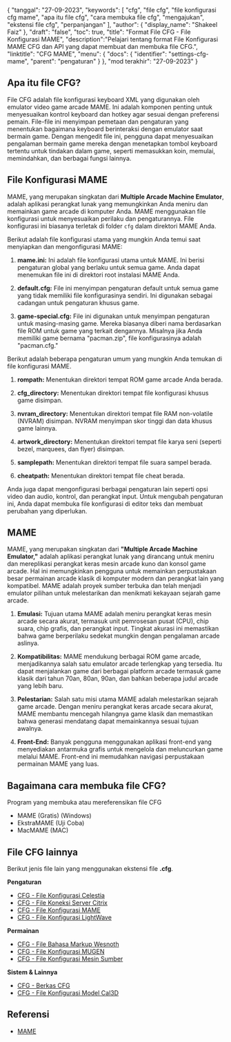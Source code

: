 {
"tanggal": "27-09-2023",
  "keywords": [
"cfg",
"file cfg",
"file konfigurasi cfg mame",
"apa itu file cfg",
"cara membuka file cfg",
"mengajukan",
"ekstensi file cfg",
"perpanjangan"
],
  "author": {
"display_name": "Shakeel Faiz"
},
"draft": "false",
"toc": true,
"title": "Format File CFG - File Konfigurasi MAME",
  "description":"Pelajari tentang format File Konfigurasi MAME CFG dan API yang dapat membuat dan membuka file CFG.",
"linktitle": "CFG MAME",
  "menu": {
    "docs": {
      "identifier": "settings-cfg-mame",
"parent": "pengaturan"
}
},
"mod terakhir": "27-09-2023"
}

## Apa itu file CFG?

File CFG adalah file konfigurasi keyboard XML yang digunakan oleh emulator video game arcade MAME. Ini adalah komponen penting untuk menyesuaikan kontrol keyboard dan hotkey agar sesuai dengan preferensi pemain. File-file ini menyimpan pemetaan dan pengaturan yang menentukan bagaimana keyboard berinteraksi dengan emulator saat bermain game. Dengan mengedit file ini, pengguna dapat menyesuaikan pengalaman bermain game mereka dengan menetapkan tombol keyboard tertentu untuk tindakan dalam game, seperti memasukkan koin, memulai, memindahkan, dan berbagai fungsi lainnya.

## File Konfigurasi MAME

MAME, yang merupakan singkatan dari **Multiple Arcade Machine Emulator**, adalah aplikasi perangkat lunak yang memungkinkan Anda meniru dan memainkan game arcade di komputer Anda. MAME menggunakan file konfigurasi untuk menyesuaikan perilaku dan pengaturannya. File konfigurasi ini biasanya terletak di folder `cfg` dalam direktori MAME Anda.

Berikut adalah file konfigurasi utama yang mungkin Anda temui saat menyiapkan dan mengonfigurasi MAME:

1. **mame.ini:** Ini adalah file konfigurasi utama untuk MAME. Ini berisi pengaturan global yang berlaku untuk semua game. Anda dapat menemukan file ini di direktori root instalasi MAME Anda.

1. **default.cfg:** File ini menyimpan pengaturan default untuk semua game yang tidak memiliki file konfigurasinya sendiri. Ini digunakan sebagai cadangan untuk pengaturan khusus game.

1. **game-special.cfg:** File ini digunakan untuk menyimpan pengaturan untuk masing-masing game. Mereka biasanya diberi nama berdasarkan file ROM untuk game yang terkait dengannya. Misalnya jika Anda memiliki game bernama "pacman.zip", file konfigurasinya adalah "pacman.cfg."

Berikut adalah beberapa pengaturan umum yang mungkin Anda temukan di file konfigurasi MAME.

1. **rompath:** Menentukan direktori tempat ROM game arcade Anda berada.

1. **cfg_directory:** Menentukan direktori tempat file konfigurasi khusus game disimpan.

1. **nvram_directory:** Menentukan direktori tempat file RAM non-volatile (NVRAM) disimpan. NVRAM menyimpan skor tinggi dan data khusus game lainnya.

1. **artwork_directory:** Menentukan direktori tempat file karya seni (seperti bezel, marquees, dan flyer) disimpan.

1. **samplepath:** Menentukan direktori tempat file suara sampel berada.

1. **cheatpath:** Menentukan direktori tempat file cheat berada.

Anda juga dapat mengonfigurasi berbagai pengaturan lain seperti opsi video dan audio, kontrol, dan perangkat input. Untuk mengubah pengaturan ini, Anda dapat membuka file konfigurasi di editor teks dan membuat perubahan yang diperlukan.

## MAME

MAME, yang merupakan singkatan dari **"Multiple Arcade Machine Emulator,"** adalah aplikasi perangkat lunak yang dirancang untuk meniru dan mereplikasi perangkat keras mesin arcade kuno dan konsol game arcade. Hal ini memungkinkan pengguna untuk memainkan perpustakaan besar permainan arcade klasik di komputer modern dan perangkat lain yang kompatibel. MAME adalah proyek sumber terbuka dan telah menjadi emulator pilihan untuk melestarikan dan menikmati kekayaan sejarah game arcade.

1. **Emulasi:** Tujuan utama MAME adalah meniru perangkat keras mesin arcade secara akurat, termasuk unit pemrosesan pusat (CPU), chip suara, chip grafis, dan perangkat input. Tingkat akurasi ini memastikan bahwa game berperilaku sedekat mungkin dengan pengalaman arcade aslinya.

1. **Kompatibilitas:** MAME mendukung berbagai ROM game arcade, menjadikannya salah satu emulator arcade terlengkap yang tersedia. Itu dapat menjalankan game dari berbagai platform arcade termasuk game klasik dari tahun 70an, 80an, 90an, dan bahkan beberapa judul arcade yang lebih baru.

1. **Pelestarian:** Salah satu misi utama MAME adalah melestarikan sejarah game arcade. Dengan meniru perangkat keras arcade secara akurat, MAME membantu mencegah hilangnya game klasik dan memastikan bahwa generasi mendatang dapat memainkannya sesuai tujuan awalnya.

1. **Front-End:** Banyak pengguna menggunakan aplikasi front-end yang menyediakan antarmuka grafis untuk mengelola dan meluncurkan game melalui MAME. Front-end ini memudahkan navigasi perpustakaan permainan MAME yang luas.

## Bagaimana cara membuka file CFG?

Program yang membuka atau mereferensikan file CFG

- MAME (Gratis) (Windows)
- EkstraMAME (Uji Coba)
- MacMAME (MAC)

## File CFG lainnya

Berikut jenis file lain yang menggunakan ekstensi file **.cfg**.

**Pengaturan**
- [CFG - File Konfigurasi Celestia](/id/settings/cfg-celestia/)
- [CFG - File Koneksi Server Citrix](/id/settings/cfg-citrix/)
- [CFG - File Konfigurasi MAME](/id/settings/cfg-mame/)
- [CFG - File Konfigurasi LightWave](/id/settings/cfg-lightwave/)

**Permainan**
- [CFG - File Bahasa Markup Wesnoth](/id/game/cfg-wesnoth/)
- [CFG - File Konfigurasi MUGEN](/id/game/cfg-mugen/)
- [CFG - File Konfigurasi Mesin Sumber](/id/game/cfg-sourceengine/)

**Sistem & Lainnya**
- [CFG - Berkas CFG](/id/system/cfg/)
- [CFG - File Konfigurasi Model Cal3D](/id/misc/cfg-cal3d/)

## Referensi
* [MAME](https://en.wikipedia.org/wiki/MAME)

